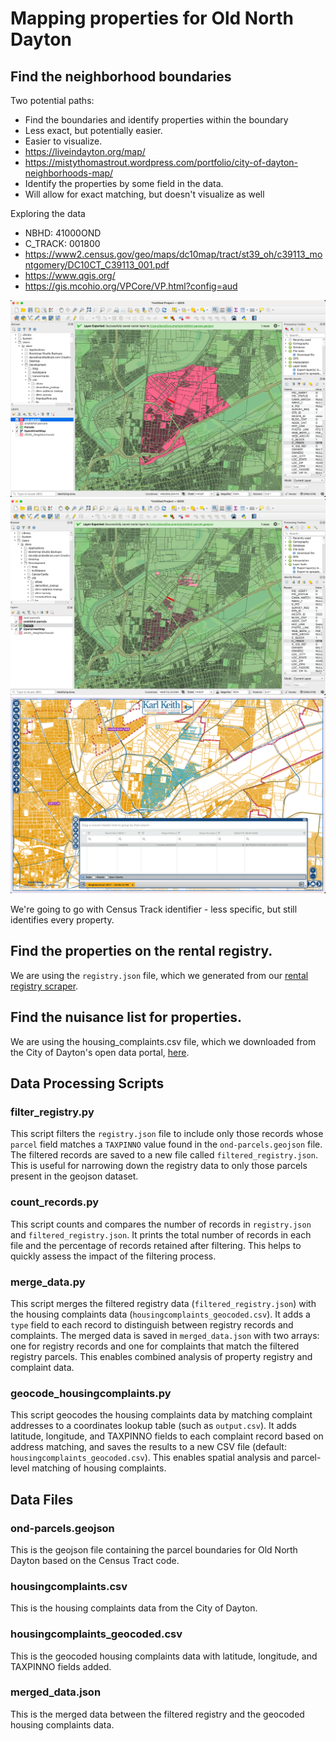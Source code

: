 # Mapping properties for Old North Dayton

## Find the neighborhood boundaries

Two potential paths:
- Find the boundaries and identify properties within the boundary
- Less exact, but potentially easier.
- Easier to visualize.
- https://liveindayton.org/map/
- https://mistythomastrout.wordpress.com/portfolio/city-of-dayton-neighborhoods-map/
- Identify the properties by some field in the data.
- Will allow for exact matching, but doesn't visualize as well

Exploring the data
- NBHD: 41000OND
- C_TRACK: 001800
- https://www2.census.gov/geo/maps/dc10map/tract/st39_oh/c39113_montgomery/DC10CT_C39113_001.pdf
- https://www.qgis.org/
- https://gis.mcohio.org/VPCore/VP.html?config=aud


![Census_Tract_QGIS](images/Census_Tract_qgis.png)
![NBHD_code_QGIS](images/NBHD_code_qgis.png)
![NBHD_code_online](images/NBHD_code_online.png)

We're going to go with Census Track identifier - less specific, but still identifies every property.


## Find the properties on the rental registry.
We are using the `registry.json` file, which we generated from our [rental registry scraper](https://github.com/codefordayton/property_owner_accountability). 

## Find the nuisance list for properties.
We are using the housing_complaints.csv file, which we downloaded from the City of Dayton's open data portal, [here](https://daytonohio.maps.arcgis.com/apps/webappviewer/index.html?id=6191ca53bcb3416b808490135ad23b69).


## Data Processing Scripts

### filter_registry.py
This script filters the `registry.json` file to include only those records whose `parcel` field matches a `TAXPINNO` value found in the `ond-parcels.geojson` file. The filtered records are saved to a new file called `filtered_registry.json`. This is useful for narrowing down the registry data to only those parcels present in the geojson dataset.

### count_records.py
This script counts and compares the number of records in `registry.json` and `filtered_registry.json`. It prints the total number of records in each file and the percentage of records retained after filtering. This helps to quickly assess the impact of the filtering process.

### merge_data.py
This script merges the filtered registry data (`filtered_registry.json`) with the housing complaints data (`housingcomplaints_geocoded.csv`). It adds a `type` field to each record to distinguish between registry records and complaints. The merged data is saved in `merged_data.json` with two arrays: one for registry records and one for complaints that match the filtered registry parcels. This enables combined analysis of property registry and complaint data.

### geocode_housingcomplaints.py
This script geocodes the housing complaints data by matching complaint addresses to a coordinates lookup table (such as `output.csv`). It adds latitude, longitude, and TAXPINNO fields to each complaint record based on address matching, and saves the results to a new CSV file (default: `housingcomplaints_geocoded.csv`). This enables spatial analysis and parcel-level matching of housing complaints.

## Data Files

### ond-parcels.geojson
This is the geojson file containing the parcel boundaries for Old North Dayton based on the Census Tract code.

### housingcomplaints.csv
This is the housing complaints data from the City of Dayton.

### housingcomplaints_geocoded.csv
This is the geocoded housing complaints data with latitude, longitude, and TAXPINNO fields added.

### merged_data.json
This is the merged data between the filtered registry and the geocoded housing complaints data.


